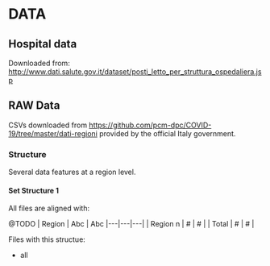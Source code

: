 # DATA

## Hospital data
Downloaded from: http://www.dati.salute.gov.it/dataset/posti_letto_per_struttura_ospedaliera.jsp

## RAW Data
CSVs downloaded from https://github.com/pcm-dpc/COVID-19/tree/master/dati-regioni provided by the official Italy government.

### Structure
Several data features at a region level.

#### Set Structure 1
All files are aligned with:

@TODO
| Region  | Abc | Abc
|---|---|---|
| Region n  | # | # |
| Total     | # | # |

Files with this structue:
 * all